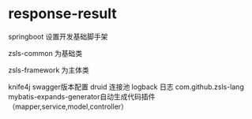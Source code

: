 # response-result
springboot 设置开发基础脚手架

zsls-common 为基础类

zsls-framework 为主体类

knife4j swagger版本配置
druid  连接池
logback 日志
com.github.zsls-lang mybatis-expands-generator自动生成代码插件（mapper,service,model,controller）
